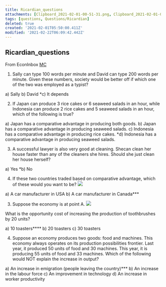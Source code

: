 ```yaml
---
title: Ricardian_questions
attachments: [Clipboard_2021-02-01-00-51-31.png, Clipboard_2021-02-01-00-51-53.png]
tags: [questions, Questions/Ricardian]
deleted: true
created: '2021-02-01T05:50:00.411Z'
modified: '2021-02-22T06:09:42.442Z'
---
```


## Ricardian_questions

From EconInbox [MC](https://docs.google.com/document/d/1DapclnYFpnw3IRIJOhHsubn-N4Z08TLeMzDnjaHJEo4/edit%3F__s%3Deeta2vstbsdve19ozinc)


1. Sally can type 100 words per minute and David can type 200 words per minute. Given these numbers, society would be better off if which one of the two was employed as a typist?

a) Sally
b) David
*c) It depends
 
 
2. If Japan can produce 3 rice cakes or 6 seaweed salads in an hour, while Indonesia can produce 2 rice cakes and 5 seaweed salads in an hour, which of the following is true?

a) Japan has a comparative advantage in producing both goods.
b) Japan has a comparative advantage in producing seaweed salads.
c) Indonesia has a comparative advantage in producing rice cakes.
*d) Indonesia has a comparative advantage in producing seaweed salads.
  
3. A successful lawyer is also very good at cleaning. Shecan clean her house faster than any of the cleaners she hires. Should she just clean her house herself?

a) Yes
*b) No
 
 

4. If these two countries traded based on comparative advantage, which of these would you want to be?
 ![](@attachment/Clipboard_2021-02-01-00-51-31.png)

a) A car manufacturer in USA
b) A car manufacturer in Canada***


3. Suppose the economy is at point A. 
![](@attachment/Clipboard_2021-02-01-00-51-53.png)

What is the opportunity cost of increasing the production of toothbrushes by 20 units?
 
 
a) 10 toasters****
b) 20 toasters
c) 30 toasters
 
 
 
 
4. Suppose an economy produces two goods: food and machines. This economy always operates on its production possibilities frontier. Last year, it produced 50 units of food and 30 machines. This year, it is producing 55 units of food and 33 machines. Which of the following would NOT explain the increase in output?

a) An increase in emigration (people leaving the country)***
b) An increase in the labour force
c) An improvement in technology
d) An increase in worker productivity

